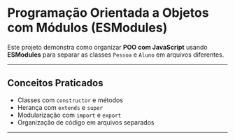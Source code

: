 # Programação Orientada a Objetos com Módulos (ESModules)

Este projeto demonstra como organizar **POO com JavaScript** usando **ESModules** para separar as classes `Pessoa` e `Aluno` em arquivos diferentes.

---

## Conceitos Praticados

- Classes com `constructor` e métodos
- Herança com `extends` e `super`
- Modularização com `import` e `export`
- Organização de código em arquivos separados

---
